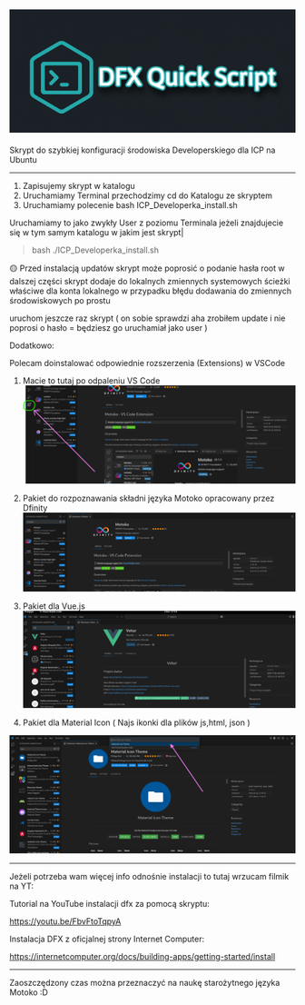 ![TokenIC](DFXQuickScript.png)
----------------------------------

Skrypt do szybkiej konfiguracji środowiska Developerskiego dla ICP na Ubuntu 

--------------------
1) Zapisujemy skrypt w katalogu
2) Uruchamiamy Terminal przechodzimy cd do Katalogu ze skryptem
3) Uruchamiamy polecenie bash ICP_Developerka_install.sh
   
Uruchamiamy to jako zwykły User z poziomu Terminala 
jeżeli znajdujecie się w tym samym katalogu w jakim jest skrypt| 



> bash ./ICP_Developerka_install.sh

🟡 Przed instalacją updatów skrypt może poprosić o podanie hasła root 
   w dalszej części skrypt dodaje do lokalnych zmiennych systemowych 
   ścieżki właściwe dla konta lokalnego w przypadku błędu dodawania 
   do zmiennych środowiskowych po prostu

   uruchom jeszcze raz skrypt ( on sobie sprawdzi aha zrobiłem update 
   i nie poprosi o hasło = będziesz go uruchamiał jako user ) 
   



Dodatkowo: 

Polecam doinstalować odpowiednie rozszerzenia (Extensions) w VSCode
1. Macie to tutaj po odpaleniu VS Code
![ExtMotoko](0.png)

2. Pakiet do rozpoznawania składni języka Motoko opracowany przez Dfinity
![ExtVue](1.png)

3. Pakiet dla Vue.js
![ExtVue](2.png)

4. Pakiet dla Material Icon ( Najs ikonki dla plików js,html, json )

![ExtVue](3.png)

-------------------

Jeżeli potrzeba wam więcej info odnośnie instalacji to tutaj wrzucam filmik na YT:

Tutorial na YouTube instalacji dfx za pomocą skryptu:

https://youtu.be/FbvFtoTqpyA

Instalacja DFX z oficjalnej strony Internet Computer:

https://internetcomputer.org/docs/building-apps/getting-started/install





--------------------
Zaoszczędzony czas można przeznaczyć na naukę starożytnego języka Motoko :D 
